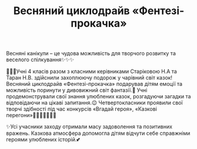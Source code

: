 ﻿---
title: Весняний циклодрайв «Фентезі-прокачка»
---

Весняні канікули – це чудова можливість для творчого розвитку та веселого спілкування✨✨✨

👩🏼‍🏫Учні 4 класів разом з класними керівниками Старіковою Н.А та Таран Н.В. здійснили захоплюючу подорож у чарівний світ казок! Весняний циклодрайв «Фентезі-прокачка» подарував дітям емоції та можливість поринути у дивовижний світ фантазії.🌟 Учні продемонстрували свої знання улюблених казок, розгадуючи загадки та відповідаючи на цікаві запитання.😉 Четвертокласники проявили свої творчі здібності під час конкурсів «Вгадай героя», «Казкові перегони»🧚🏼‍♀️🦊🦸🏼‍♀️

✨Усі учасники заходу отримали масу задоволення та позитивних вражень. Казкова атмосфера допомогла дітям відчути себе справжніми героями улюблених історій.💕

<slideshow />
